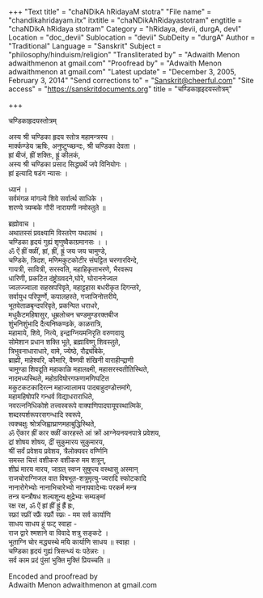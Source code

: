 +++
"Text title" = "chaNDikA hRidayaM stotra"
"File name" = "chandikahridayam.itx"
itxtitle = "chaNDikAhRidayastotram"
engtitle = "chaNDikA hRidaya stotram"
Category = "hRidaya, devii, durgA, devI"
Location = "doc_devii"
Sublocation = "devii"
SubDeity = "durgA"
Author = "Traditional"
Language = "Sanskrit"
Subject = "philosophy/hinduism/religion"
"Transliterated by" = "Adwaith Menon adwaithmenon at gmail.com"
"Proofread by" = "Adwaith Menon adwaithmenon at gmail.com"
"Latest update" = "December 3, 2005, February 3, 2014"
"Send corrections to" = "Sanskrit@cheerful.com"
"Site access" = "https://sanskritdocuments.org"
title = "चण्डिकाहृइदयस्तोत्रम्"

+++
  
 चण्डिकाहृदयस्तोत्रम्   
  
अस्य श्री चण्डिका हृदय स्तोत्र महामन्त्रस्य ।  
मार्क्कण्डेय ऋषिः, अनुष्टुप्च्छन्दः, श्री चण्डिका देवता ।  
ह्रां बीजं, ह्रीं शक्तिः, ह्रूं कीलकं,  
अस्य श्री चण्डिका प्रसाद सिद्ध्यर्थे जपे विनियोगः ।  
ह्रां इत्यादि षडंग न्यासः ।  
  
ध्यानं ।  
सर्वमंगळ मांगल्ये शिवे सर्वार्त्थ साधिके ।  
शरण्ये त्र्यम्बके गौरी नारायणी नमोस्तुते ॥  
  
ब्रह्मोवाच ।  
अथातस्सं प्रवक्ष्यामि विस्तरेण यथातथं ।  
चण्डिका हृदयं गुह्यं शृणुष्वैकाग्रमानसः । ।  
ॐ ऐं ह्रीं क्ळीं, ह्रां, ह्रीं, ह्रूं जय जय चामुण्डे,  
चण्डिके, त्रिदश, मणिमकुटकोटीर संघट्टित चरणारविन्दे,  
गायत्री, सावित्री, सरस्वति, महाहिकृताभरणे, भैरवरूप  
धारिणी, प्रकटित दंष्ट्रोग्रवदने,घोरे, घोराननेज्वल  
ज्वलज्ज्वाला सहस्रपरिवृते, महाट्टहास बधरीकृत दिगन्तरे,  
सर्वायुध परिपूर्ण्णे, कपालहस्ते, गजाजिनोत्तरीये,  
भूतवेताळबृन्दपरिवृते, प्रकन्पित धराधरे,   
मधुकैटमहिषासुर, धूम्रलोचन चण्डमुण्डरक्तबीज   
शुंभनिशुंभादि दैत्यनिष्कण्ढके, काळरात्रि,   
महामाये, शिवे, नित्ये, इन्द्राग्नियमनिरृति वरुणवायु   
सोमेशान प्रधान शक्ति भूते, ब्रह्माविष्णु शिवस्तुते,   
त्रिभुवनाधाराधारे, वामे, ज्येष्ठे, रौद्र्यंबिके,   
ब्राह्मी, माहेश्वरि, कौमारि, वैष्णवी शंखिनी वाराहीन्द्राणी  
चामुण्डा शिवदूति महाकाळि महालक्ष्मी, महासरस्वतीतिस्थिते,   
नादमध्यस्थिते, महोग्रविषोरगफणामणिघटित   
मकुटकटकादिरत्न महाज्वालामय पादबाहुदण्डोत्तमांगे,   
महामहिषोपरि गन्धर्व विद्याधराराधिते,  
नवरत्ननिधिकोशे तत्त्वस्वरूपे वाक्पाणिपादपायूपस्थात्मिके,  
शब्दस्पर्शरूपरसगन्धादि स्वरूपे,  
त्वक्चक्षुः श्रोत्रजिह्वाघ्राणमहाबुद्धिस्थिते,   
ॐ ऐंकार ह्रीं कार क्ळीं कारहस्ते आं क्रों आग्नेयनयनपात्रे प्रवेशय,   
द्रां शोषय शोषय, द्रीं सुकुमारय सुकुमारय,   
श्रीं सर्वं प्रवेशय प्रवेशय, त्रैलोक्यवर वर्ण्णिनि   
समस्त चित्तं वशीकरु वशीकरु मम शत्रून्,  
शीघ्रं मारय मारय, जाग्रत् स्वप्न सुषुप्त्य वस्थासु अस्मान्   
राजचोराग्निजल वात विषभूत-शत्रुमृत्यु-ज्वरादि स्फोटकादि   
नानारोगेभ्योः नानाभिचारेभ्यो नानापवादेभ्यः परकर्म मन्त्र   
तन्त्र यन्त्रौषध शल्यशून्य क्षुद्रेभ्यः सम्यङ्मां   
रक्ष रक्ष, ॐ ऐं ह्रां ह्रीं ह्रूं ह्रैं ह्रः,   
स्फ्रां स्फ्रीं स्फ्रैं स्फ्रौं स्फ्रः - मम सर्व कार्याणि   
साधय साधय हुं फट् स्वाहा -  
राज द्वारे श्मशाने वा विवादे शत्रु सङ्कटे ।  
भूताग्नि चोर मद्ध्यस्थे मयि कार्याणि साधय ॥ स्वाहा ।  
चण्डिका हृदयं गुह्यं त्रिसन्ध्यं यः पठेन्नरः ।  
सर्व काम प्रदं पुंसां भुक्ति मुक्तिं प्रियच्चति ॥  
  
  
  
Encoded and proofread by   
Adwaith Menon adwaithmenon at gmail.com  
  
